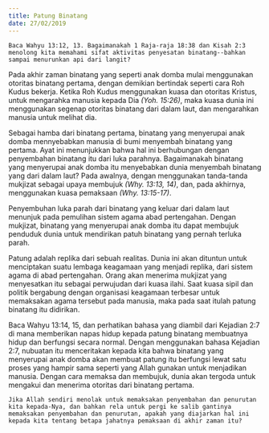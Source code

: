 ```yaml
---
title: Patung Binatang
date: 27/02/2019
---
```


`Baca Wahyu 13:12, 13. Bagaimanakah 1 Raja-raja 18:38 dan Kisah 2:3 menolong kita memahami sifat aktivitas penyesatan binatang--bahkan sampai menurunkan api dari langit?`

Pada akhir zaman binatang yang seperti anak domba mulai menggunakan otoritas binatang pertama, dengan demikian bertindak seperti cara Roh Kudus bekerja. Ketika Roh Kudus menggunakan kuasa dan otoritas Kristus, untuk mengarahka manusia kepada Dia _(Yoh. 15:26)_, maka kuasa dunia ini menggunakan segenap otoritas binatang dari dalam laut, dan mengarahkan manusia untuk melihat dia.

Sebagai hamba dari binatang pertama, binatang yang menyerupai anak domba mennyebabkan manusia di bumi menyembah binatang yang pertama. Ayat ini menunjukkan bahwa hal ini berhubungan dengan penyembahan binatang itu dari luka parahnya. Bagaimanakah binatang yang menyerupai anak domba itu menyebabkan dunia menyembah binatang yang dari dalam laut? Pada awalnya, dengan menggunakan tanda-tanda mukjizat sebagai upaya membujuk _(Why. 13:13, 14)_, dan, pada akhirnya, menggunakan kuasa pemaksaan _(Why. 13:15-17)_.

Penyembuhan luka parah dari binatang yang keluar dari dalam laut menunjuk pada pemulihan sistem agama abad pertengahan. Dengan mukjizat, binatang yang menyerupai anak domba itu dapat membujuk penduduk dunia untuk mendirikan patuh binatang yang pernah terluka parah.

Patung adalah replika dari sebuah realitas. Dunia ini akan dituntun untuk menciptakan suatu lembaga keagamaan yang menjadi replika, dari sistem agama di abad pertengahan. Orang akan menerima mukjizat yang menyesatkan itu sebagai perwujudan dari kuasa ilahi. Saat kuasa sipil dan politik bergabung dengan organisasi keagamaan terbesar untuk memaksakan agama tersebut pada manusia, maka pada saat itulah patung binatang itu didirikan.

Baca Wahyu 13:14, 15, dan perhatikan bahasa yang diambil dari Kejadian 2:7 di mana memberikan napas hidup kepada patung binatang membuatnya hidup dan berfungsi secara normal. Dengan menggunakan bahasa Kejadian 2:7, nubuatan itu menceritakan kepada kita bahwa binatang yang menyerupai anak domba akan membuat patung itu berfungsi lewat satu proses yang hampir sama seperti yang Allah gunakan untuk menjadikan manusia. Dengan cara memaksa dan membujuk, dunia akan tergoda untuk mengakui dan menerima otoritas dari binatang pertama.

`Jika Allah sendiri menolak untuk memaksakan penyembahan dan penurutan kita kepada-Nya, dan bahkan rela untuk pergi ke salib gantinya memaksakan penyembahan dan penurutan, apakah yang diajarkan hal ini kepada kita tentang betapa jahatnya pemaksaan di akhir zaman itu?`